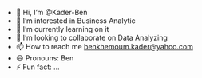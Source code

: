 - 👋 Hi, I’m @Kader-Ben
- 👀 I’m interested in Business Analytic
- 🌱 I’m currently learning on it
- 💞️ I’m looking to collaborate on Data Analyzing
- 📫 How to reach me benkhemoum.kader@yahoo.com
- 😄 Pronouns: Ben
- ⚡ Fun fact: ...

<!---
Kader-Ben/Kader-Ben is a ✨ special ✨ repository because its `README.md` (this file) appears on your GitHub profile.
You can click the Preview link to take a look at your changes.
--->
